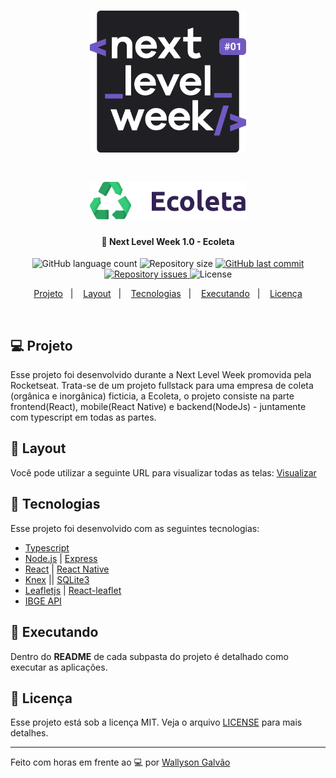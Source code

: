 <h1 align="center">
    <img alt="NextLevelWeek" title="#nextlevelweek" src=".github/nlw-logo.svg" width="250px" />
</h1>

<h1 align="center">
    <img alt="Ecoleta" title="#delicinha" src=".github/logo.svg" width="250px" />
</h1>

<h4 align="center">
  🚀 Next Level Week 1.0 - Ecoleta
</h4>

<p align="center">
  <img alt="GitHub language count" src="https://img.shields.io/github/languages/count/WallysonGalvao/rocketseat-nlw-ecoleta">

  <img alt="Repository size" src="https://img.shields.io/github/repo-size/WallysonGalvao/rocketseat-nlw-ecoleta">
  
  <a href="https://github.com/WallysonGalvao/rocketseat-nlw-ecoleta/commits/master">
    <img alt="GitHub last commit" src="https://img.shields.io/github/last-commit/WallysonGalvao/rocketseat-nlw-ecoleta">
  </a>

  <a href="https://github.com/WallysonGalvao/rocketseat-nlw-ecoleta/issues">
    <img alt="Repository issues" src="https://img.shields.io/github/issues/WallysonGalvao/rocketseat-nlw-ecoleta">
  </a>

  <img alt="License" src="https://img.shields.io/badge/license-MIT-brightgreen">
</p>

<p align="center">
  <a href="#-projeto">Projeto</a>&nbsp;&nbsp;&nbsp;|&nbsp;&nbsp;&nbsp;
  <a href="#-layout">Layout</a>&nbsp;&nbsp;&nbsp;|&nbsp;&nbsp;&nbsp;
  <a href="#rocket-tecnologias">Tecnologias</a>&nbsp;&nbsp;&nbsp;|&nbsp;&nbsp;&nbsp;
  <a href="#rocket-executando">Executando</a>&nbsp;&nbsp;&nbsp;|&nbsp;&nbsp;&nbsp;
  <a href="#memo-licença">Licença</a>
</p>
<br>

## 💻 Projeto

Esse projeto foi desenvolvido durante a Next Level Week promovida pela Rocketseat. Trata-se de um projeto fullstack para uma empresa de coleta (orgânica e inorgânica) ficticia, a Ecoleta, o projeto consiste na parte frontend(React), mobile(React Native) e backend(NodeJs) - juntamente com typescript em todas as partes.

## 🎨 Layout

Você pode utilizar a seguinte URL para visualizar todas as telas: [Visualizar](https://www.figma.com/file/1SxgOMojOB2zYT0Mdk28lB/Ecoleta?node-id=136%3A546)

## :rocket: Tecnologias

Esse projeto foi desenvolvido com as seguintes tecnologias:

- [Typescript](https://www.typescriptlang.org/)
- [Node.js](https://nodejs.org/en/) | [Express](https://expressjs.com/pt-br/)
- [React](https://reactjs.org/) | [React Native](https://reactnative.dev/)
- [Knex](http://knexjs.org/) || [SQLite3](https://www.sqlite.org/index.html)
- [Leafletjs](https://leafletjs.com/) | [React-leaflet](https://react-leaflet.js.org/)
- [IBGE API](https://servicodados.ibge.gov.br/api/docs)

## :notebook: Executando

Dentro do **README** de cada subpasta do projeto é detalhado como executar as aplicações.

## :memo: Licença

Esse projeto está sob a licença MIT. Veja o arquivo [LICENSE](LICENSE.md) para mais detalhes.

---

Feito com horas em frente ao :computer: por [Wallyson Galvão](https://www.linkedin.com/in/wallyson-galvao/)

